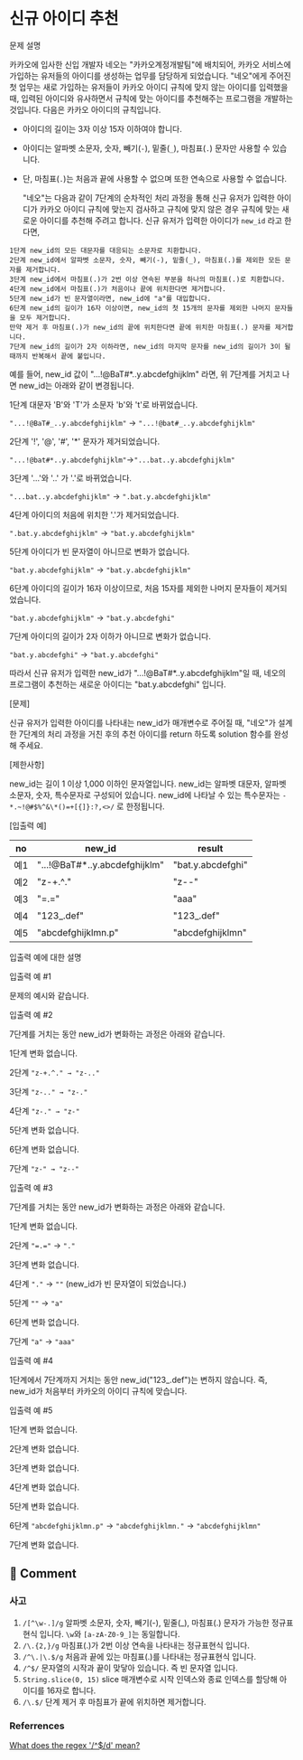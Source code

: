 # 신규 아이디 추천

문제 설명

카카오에 입사한 신입 개발자 네오는 "카카오계정개발팀"에 배치되어, 카카오 서비스에 가입하는 유저들의 아이디를 생성하는 업무를 담당하게 되었습니다. "네오"에게 주어진 첫 업무는 새로 가입하는 유저들이 카카오 아이디 규칙에 맞지 않는 아이디를 입력했을 때, 입력된 아이디와 유사하면서 규칙에 맞는 아이디를 추천해주는 프로그램을 개발하는 것입니다.
다음은 카카오 아이디의 규칙입니다.

- 아이디의 길이는 3자 이상 15자 이하여야 합니다.
- 아이디는 알파벳 소문자, 숫자, 빼기(`-`), 밑줄(`_`), 마침표(`.`) 문자만 사용할 수 있습니다.
- 단, 마침표(`.`)는 처음과 끝에 사용할 수 없으며 또한 연속으로 사용할 수 없습니다.

  "네오"는 다음과 같이 7단계의 순차적인 처리 과정을 통해 신규 유저가 입력한 아이디가 카카오 아이디 규칙에 맞는지 검사하고 규칙에 맞지 않은 경우 규칙에 맞는 새로운 아이디를 추천해 주려고 합니다. 신규 유저가 입력한 아이디가 `new_id` 라고 한다면,

```
1단계 new_id의 모든 대문자를 대응되는 소문자로 치환합니다.
2단계 new_id에서 알파벳 소문자, 숫자, 빼기(-), 밑줄(_), 마침표(.)를 제외한 모든 문자를 제거합니다.
3단계 new_id에서 마침표(.)가 2번 이상 연속된 부분을 하나의 마침표(.)로 치환합니다.
4단계 new_id에서 마침표(.)가 처음이나 끝에 위치한다면 제거합니다.
5단계 new_id가 빈 문자열이라면, new_id에 "a"를 대입합니다.
6단계 new_id의 길이가 16자 이상이면, new_id의 첫 15개의 문자를 제외한 나머지 문자들을 모두 제거합니다.
만약 제거 후 마침표(.)가 new_id의 끝에 위치한다면 끝에 위치한 마침표(.) 문자를 제거합니다.
7단계 new_id의 길이가 2자 이하라면, new_id의 마지막 문자를 new_id의 길이가 3이 될 때까지 반복해서 끝에 붙입니다.
```

예를 들어, new_id 값이 "...!@BaT#\*..y.abcdefghijklm" 라면, 위 7단계를 거치고 나면 new_id는 아래와 같이 변경됩니다.

1단계 대문자 'B'와 'T'가 소문자 'b'와 't'로 바뀌었습니다.

`"...!@BaT#_..y.abcdefghijklm"` → `"...!@bat#_..y.abcdefghijklm"`

2단계 '!', '@', '#', '\*' 문자가 제거되었습니다.

`"...!@bat#*..y.abcdefghijklm"`→`"...bat..y.abcdefghijklm"`

3단계 '...'와 '..' 가 '.'로 바뀌었습니다.

`"...bat..y.abcdefghijklm"` → `".bat.y.abcdefghijklm"`

4단계 아이디의 처음에 위치한 '.'가 제거되었습니다.

`".bat.y.abcdefghijklm"` → `"bat.y.abcdefghijklm"`

5단계 아이디가 빈 문자열이 아니므로 변화가 없습니다.

`"bat.y.abcdefghijklm"` → `"bat.y.abcdefghijklm"`

6단계 아이디의 길이가 16자 이상이므로, 처음 15자를 제외한 나머지 문자들이 제거되었습니다.

`"bat.y.abcdefghijklm"` → `"bat.y.abcdefghi"`

7단계 아이디의 길이가 2자 이하가 아니므로 변화가 없습니다.

`"bat.y.abcdefghi"` → `"bat.y.abcdefghi"`

따라서 신규 유저가 입력한 new_id가 "...!@BaT#\*..y.abcdefghijklm"일 때, 네오의 프로그램이 추천하는 새로운 아이디는 "bat.y.abcdefghi" 입니다.

[문제]

신규 유저가 입력한 아이디를 나타내는 new_id가 매개변수로 주어질 때, "네오"가 설계한 7단계의 처리 과정을 거친 후의 추천 아이디를 return 하도록 solution 함수를 완성해 주세요.

[제한사항]

new_id는 길이 1 이상 1,000 이하인 문자열입니다.
new_id는 알파벳 대문자, 알파벳 소문자, 숫자, 특수문자로 구성되어 있습니다.
new_id에 나타날 수 있는 특수문자는 `-*.~!@#$%^&\*()=+[{]}:?,<>/` 로 한정됩니다.

[입출력 예]

| no  | new_id                         | result            |
| --- | ------------------------------ | ----------------- |
| 예1 | "...!@BaT#\*..y.abcdefghijklm" | "bat.y.abcdefghi" |
| 예2 | "z-+.^."                       | "z--"             |
| 예3 | "=.="                          | "aaa"             |
| 예4 | "123\_.def"                    | "123\_.def"       |
| 예5 | "abcdefghijklmn.p"             | "abcdefghijklmn"  |

입출력 예에 대한 설명

입출력 예 #1

문제의 예시와 같습니다.

입출력 예 #2

7단계를 거치는 동안 new_id가 변화하는 과정은 아래와 같습니다.

1단계 변화 없습니다.

2단계 `"z-+.^." → "z-.."`

3단계 `"z-.." → "z-."`

4단계 `"z-." → "z-"`

5단계 변화 없습니다.

6단계 변화 없습니다.

7단계 `"z-" → "z--"`

입출력 예 #3

7단계를 거치는 동안 new_id가 변화하는 과정은 아래와 같습니다.

1단계 변화 없습니다.

2단계 `"=.="` → `"."`

3단계 변화 없습니다.

4단계 `"."` → `""` (new_id가 빈 문자열이 되었습니다.)

5단계 `""` → `"a"`

6단계 변화 없습니다.

7단계 `"a"` → `"aaa"`

입출력 예 #4

1단계에서 7단계까지 거치는 동안 new_id("123\_.def")는 변하지 않습니다. 즉, new_id가 처음부터 카카오의 아이디 규칙에 맞습니다.

입출력 예 #5

1단계 변화 없습니다.

2단계 변화 없습니다.

3단계 변화 없습니다.

4단계 변화 없습니다.

5단계 변화 없습니다.

6단계 `"abcdefghijklmn.p"` → `"abcdefghijklmn."` → `"abcdefghijklmn"`

7단계 변화 없습니다.

## 🤞 Comment

### 사고

1. `/[^\w-.]/g` 알파벳 소문자, 숫자, 빼기(-), 밑줄(_), 마침표(.) 문자가 가능한 정규표현식 입니다. `\w`와 `[a-zA-Z0-9_]`는 동일합니다.
2. `/\.{2,}/g` 마침표(.)가 2번 이상 연속을 나타내는 정규표현식 입니다.
3. `/^\.|\.$/g` 처음과 끝에 있는 마침표(.)를 나타내는 정규표현식 입니다.
4. `/^$/` 문자열의 시작과 끝이 맞닿아 있습니다. 즉 빈 문자열 입니다.
5. `String.slice(0, 15)` slice 매개변수로 시작 인덱스와 종료 인덱스를 할당해 아이디를 16자로 합니다.
6. `/\.$/` 단계 제거 후 마침표가 끝에 위치하면 제거합니다.

### Referrences

[What does the regex '/^$/d' mean?](https://stackoverflow.com/questions/15796137/what-does-the-regex-d-mean)
